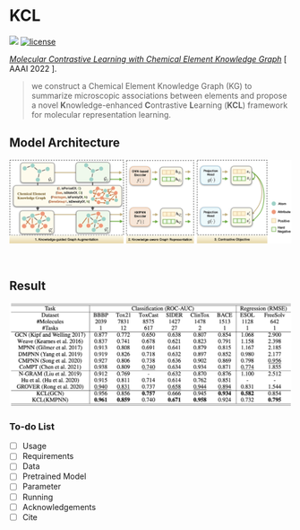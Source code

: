 # KCL

![](https://img.shields.io/badge/version-1.0.0-blue)
[![license](https://img.shields.io/github/license/mashape/apistatus.svg?maxAge=2592000)](https://github.com/Fangyin1994/KCL/blob/main/LICENSE)
<!-- [![arxiv badge](https://img.shields.io/badge/arXiv-2107.05348-red)](http://arxiv.org/abs/2107.05348) -->

[*Molecular Contrastive Learning with Chemical Element Knowledge Graph*]() [ AAAI 2022 ]. 

>we construct a Chemical Element Knowledge Graph (KG) to summarize microscopic associations between elements and propose a novel **K**nowledge-enhanced **C**ontrastive **L**earning (**KCL**) framework for molecular representation learning. 

## Model Architecture
![Model_architecture](https://github.com/Fangyin1994/KCL/blob/main/fig/overview.png)

<br />

## Result
![Main Result](https://github.com/Fangyin1994/KCL/blob/main/fig/result.png)

### To-do List
- [ ] Usage
- [ ] Requirements
- [ ] Data
- [ ] Pretrained Model
- [ ] Parameter
- [ ] Running
- [ ] Acknowledgements
- [ ] Cite
